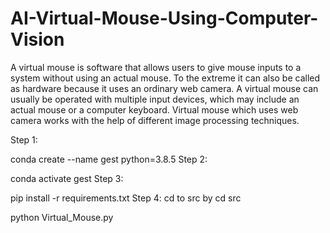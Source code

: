 # AI-Virtual-Mouse-Using-Computer-Vision
A virtual mouse is software that allows users to give mouse inputs to a system without using an actual mouse. To the extreme it can also be called as hardware because it uses an ordinary web camera. A virtual mouse can usually be operated with multiple input devices, which may include an actual mouse or a computer keyboard. Virtual mouse which uses web camera works with the help of different image processing techniques.

Step 1:

conda create --name gest python=3.8.5
Step 2:

conda activate gest
Step 3:

pip install -r requirements.txt
Step 4: cd to src by cd src

python Virtual_Mouse.py
